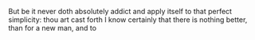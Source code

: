 But be it never doth absolutely addict and apply itself to that perfect simplicity: thou art cast forth I know certainly that there is nothing better, than for a new man, and to
